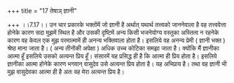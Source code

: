 +++
title = "17 तेषाञ् ज्ञानी"

+++
।।7.17।। उन चार प्रकारके भक्तोंमें जो ज्ञानी है अर्थात् यथार्थ तत्त्वको
जाननेवाला है वह तत्त्ववेत्ता होनेके कारण सदा मुझमें स्थित है और उसकी
दृष्टिमें अन्य किसी भजनेयोग्य वस्तुका अस्तित्व न रहनेके कारण वह केवल एक
मुझ परमात्मामें ही अनन्य भक्तिवाला होता है। इसलिये वह अनन्य प्रेमी (
ज्ञानी भक्त ) श्रेष्ठ माना जाता है। ( अन्य तीनोंकी अपेक्षा ) अधिक उच्च
कोटिका समझा जाता है। क्योंकि मैं ज्ञानीका आत्मा हूँ इसलिये उसको अत्यन्त
प्रिय हूँ। संसारमें यह प्रसिद्ध ही है कि आत्मा ही प्रिय होता है। इसलिये
ज्ञानीका आत्मा होनेके कारण भगवान् वासुदेव उसे अत्यन्त प्रिय होता है। यह
अभिप्राय है। तथा वह ज्ञानी भी मुझ वासुदेवका आत्मा ही है अतः वह मेरा
अत्यन्त प्रिय है।
